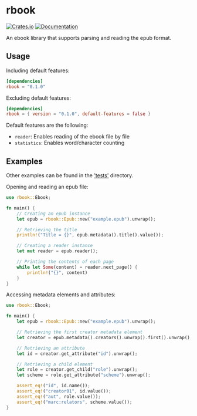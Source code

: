 # rbook

[![Crates.io](https://img.shields.io/crates/v/rbook.svg?style=flat-square)](https://crates.io/crates/rbook)
[![Documentation](https://img.shields.io/badge/documentation-latest%20release-19e.svg?style=flat-square)](https://docs.rs/rbook)

An ebook library that supports parsing and reading the epub format.

## Usage
Including default features:
```toml
[dependencies]
rbook = "0.1.0"
```
Excluding default features:
```toml
[dependencies]
rbook = { version = "0.1.0", default-features = false }
```
Default features are the following:
- `reader`: Enables reading of the ebook file by file
- `statistics`: Enables word/character counting
## Examples
Other examples can be found in the ['tests'](tests) directory.

Opening and reading an epub file:
```rust
use rbook::Ebook;

fn main() {
    // Creating an epub instance
    let epub = rbook::Epub::new("example.epub").unwrap();

    // Retrieving the title
    println!("Title = {}", epub.metadata().title().value());

    // Creating a reader instance
    let mut reader = epub.reader();

    // Printing the contents of each page
    while let Some(content) = reader.next_page() {
        println!("{}", content)
    }
}
```

Accessing metadata elements and attributes:
```rust
use rbook::Ebook;

fn main() {
    let epub = rbook::Epub::new("example.epub").unwrap();

    // Retrieving the first creator metadata element
    let creator = epub.metadata().creators().unwrap().first().unwrap();

    // Retrieving an attribute
    let id = creator.get_attribute("id").unwrap();

    // Retrieving a child element
    let role = creator.get_child("role").unwrap();
    let scheme = role.get_attribute("scheme").unwrap();

    assert_eq!("id", id.name());
    assert_eq!("creator01", id.value());
    assert_eq!("aut", role.value());
    assert_eq!("marc:relators", scheme.value());
}
```